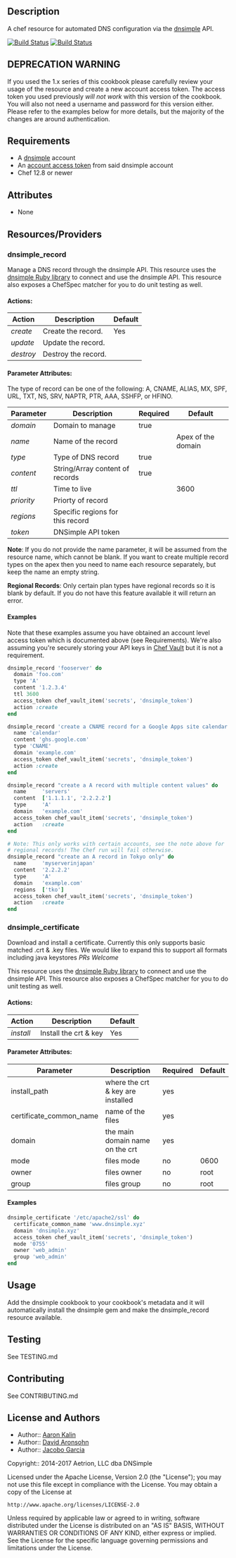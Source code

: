 ## Description

A chef resource for automated DNS configuration via the [dnsimple](https://dnsimple.com/) API.

[![Build Status](https://travis-ci.org/dnsimple/chef-dnsimple.png?branch=master)](https://travis-ci.org/dnsimple/chef-dnsimple)
[![Build Status](https://jenkins-01.eastus.cloudapp.azure.com/job/dnsimple-cookbook/badge/icon)](https://jenkins-01.eastus.cloudapp.azure.com/job/dnsimple-cookbook/)

## DEPRECATION WARNING

If you used the 1.x series of this cookbook please carefully review your usage of the resource and create a new account access token. The access token you used previously _will not work_ with this version of the cookbook. You will also not need a username and password for this version either. Please refer to the examples below for more details, but the majority of the changes are around authentication.

## Requirements

* A [dnsimple](https://dnsimple.com/) account
* An [account access token](https://developer.dnsimple.com/v2/#account-tokens-vs-user-tokens) from said dnsimple account
* Chef 12.8 or newer

## Attributes

- None

## Resources/Providers

### dnsimple\_record

Manage a DNS record through the dnsimple API. This resource uses the
[dnsimple Ruby library](https://rubygems.org/gems/dnsimple) to connect and use
the dnsimple API. This resource also exposes a ChefSpec matcher for you to do
unit testing as well.

#### Actions:

| Action    | Description          | Default |
|-----------|----------------------|---------|
| *create*  | Create the record.   | Yes     |
| *update*  | Update the record.   |         |
| *destroy* | Destroy the record.  |         |

#### Parameter Attributes:

The type of record can be one of the following: A, CNAME, ALIAS, MX,
SPF, URL, TXT, NS, SRV, NAPTR, PTR, AAA, SSHFP, or HFINO.

| Parameter  | Description                      | Required | Default            |
|------------|----------------------------------|----------|--------------------|
| *domain*   | Domain to manage                 | true     |                    |
| *name*     | Name of the record               |          | Apex of the domain |
| *type*     | Type of DNS record               | true     |                    |
| *content*  | String/Array content of records  | true     |                    |
| *ttl*      | Time to live                     |          | 3600               |
| *priority* | Priorty of record                |          |                    |
| *regions*  | Specific regions for this record |          |                    |
| *token*    | DNSimple API token               |          |                    |

**Note**: If you do not provide the name parameter, it will be assumed from the
resource name, which cannot be blank. If you want to create multiple record
types on the apex then you need to name each resource separately, but keep the
name an empty string.

**Regional Records**: Only certain plan types have regional records so it is
blank by default. If you do not have this feature available it will return
an error.

#### Examples

Note that these examples assume you have obtained an account level access token
which is documented above (see Requirements). We're also assuming you're securely
storing your API keys in [Chef Vault](https://docs.chef.io/chef_vault.html) but
it is not a requirement.

```ruby
dnsimple_record 'fooserver' do
  domain 'foo.com'
  type 'A'
  content '1.2.3.4'
  ttl 3600
  access_token chef_vault_item('secrets', 'dnsimple_token')
  action :create
end

dnsimple_record 'create a CNAME record for a Google Apps site calendar' do
  name 'calendar'
  content 'ghs.google.com'
  type 'CNAME'
  domain 'example.com'
  access_token chef_vault_item('secrets', 'dnsimple_token')
  action :create
end

dnsimple_record "create a A record with multiple content values" do
  name     'servers'
  content  ['1.1.1.1', '2.2.2.2']
  type     'A'
  domain   'example.com'
  access_token chef_vault_item('secrets', 'dnsimple_token')
  action   :create
end

# Note: This only works with certain accounts, see the note above for
# regional records! The Chef run will fail otherwise.
dnsimple_record "create an A record in Tokyo only" do
  name     'myserverinjapan'
  content  '2.2.2.2'
  type     'A'
  domain   'example.com'
  regions  ['tko']
  access_token chef_vault_item('secrets', 'dnsimple_token')
  action   :create
end
```

### dnsimple\_certificate

Download and install a certificate. Currently this only supports basic matched
.crt & .key files. We would like to expand this to support all formats
including java keystores *PRs Welcome*

This resource uses the [dnsimple Ruby
library](https://rubygems.org/gems/dnsimple) to connect and use the dnsimple
API. This resource also exposes a ChefSpec matcher for you to do unit testing
as well.


#### Actions:

| Action    | Description           | Default |
|-----------|-----------------------|---------|
| *install* | Install the crt & key | Yes     |


#### Parameter Attributes:

| Parameter               | Description                       | Required | Default |
|-------------------------|-----------------------------------|----------|---------|
| install_path            | where the crt & key are installed | yes      |         |
| certificate_common_name | name of the files                 | yes      |         |
| domain                  | the main domain name on the crt   | yes      |         |
| mode                    | files mode                        | no       | 0600    |
| owner                   | files owner                       | no       | root    |
| group                   | files group                       | no       | root    |


#### Examples

```ruby
dnsimple_certificate '/etc/apache2/ssl' do
  certificate_common_name 'www.dnsimple.xyz'
  domain 'dnsimple.xyz'
  access_token chef_vault_item('secrets', 'dnsimple_token')
  mode '0755'
  owner 'web_admin'
  group 'web_admin'
end
```

## Usage

Add the dnsimple cookbook to your cookbook's metadata and it will automatically
install the dnsimple gem and make the dnsimple\_record resource available.

## Testing

See TESTING.md

## Contributing

See CONTRIBUTING.md

## License and Authors

* Author:: [Aaron Kalin](https://github.com/martinisoft)
* Author:: [David Aronsohn](https://github.com/onlyhavecans)
* Author:: [Jacobo Garcia](https://github.com/therobot)

Copyright:: 2014-2017 Aetrion, LLC dba DNSimple

Licensed under the Apache License, Version 2.0 (the "License");
you may not use this file except in compliance with the License.
You may obtain a copy of the License at

    http://www.apache.org/licenses/LICENSE-2.0

Unless required by applicable law or agreed to in writing, software
distributed under the License is distributed on an "AS IS" BASIS,
WITHOUT WARRANTIES OR CONDITIONS OF ANY KIND, either express or implied.
See the License for the specific language governing permissions and
limitations under the License.
